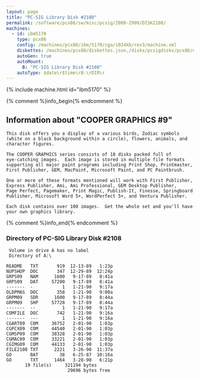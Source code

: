 ```yaml
---
layout: page
title: "PC-SIG Library Disk #2108"
permalink: /software/pcx86/sw/misc/pcsig/2000-2999/DISK2108/
machines:
  - id: ibm5170
    type: pcx86
    config: /machines/pcx86/ibm/5170/cga/1024kb/rev3/machine.xml
    diskettes: /machines/pcx86/diskettes.json,/disks/pcsigdisks/pcx86/diskettes.json
    autoGen: true
    autoMount:
      B: "PC-SIG Library Disk #2108"
    autoType: $date\r$time\rB:\rDIR\r
---
```


{% include machine.html id="ibm5170" %}

{% comment %}info_begin{% endcomment %}

## Information about "COOPER GRAPHICS #9"

    This disk offers you a display of a various birds, Zodiac symbols
    (white on a black background within a circle), flowers, animals, and
    character figures.
    
    The COOPER GRAPHICS series consists of 18 disks packed full of
    eye-catching images.  Each image is stored in multiple file formats
    supporting all major paint programs including Print Shop, Printmaster,
    First Publisher, GEM, MacPaint, Microsoft Paint, and PC Paintbrush.
    
    One or more of these formats mentioned will work with First Publisher,
    Express Publisher, Ami, Ami Professional, GEM Desktop Publisher,
    Page Perfect, Pagemaker, Print Magic, Publish-It, Finesse, Springboard
    Publisher, Microsoft Word 5+, WordPerfect 5+, and Ventura Publisher.
    
    Each disk contains over 100 images.  Get the whole set and you'll have
    your own graphics library.
{% comment %}info_end{% endcomment %}


### Directory of PC-SIG Library Disk #2108

     Volume in drive A has no label
     Directory of A:\

    README   TXT       919  12-13-89   1:23p
    NUPSHOP  DOC       347  12-29-89  12:24p
    GRPS09   NAM      1600   9-17-89   8:41a
    GRPS09   DAT     57200   9-17-89   8:41a
    -------  -           1   1-21-90   9:17a
    OLDPMAS  DOC       358   1-21-90   9:00a
    GRPM09   SDR      1600   9-17-89   8:44a
    GRPM09   SHP     57728   9-17-89   8:44a
    -------  --          1   1-21-90   9:17a
    COMFILE  DOC       742   1-21-90   9:16a
    -------  ---         1   1-21-90   9:16a
    CGART09  COM     36752   2-01-90   1:03p
    CGPCX09  COM     44540   2-01-90   1:03p
    CGMSP09  COM     38328   2-01-90   1:03p
    CGMAC09  COM     33221   2-01-90   1:03p
    CGIMG09  COM     44133   2-01-90   1:03p
    FILE2108 TXT      2221   3-26-90  11:37a
    GO       BAT        38   6-25-87  10:16a
    GO       TXT      1464   3-28-90   6:21p
           19 file(s)     321194 bytes
                           29696 bytes free
